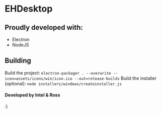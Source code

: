 # EHDesktop

## Proudly developed with:
 
 * Electron
 * NodeJS
 

 ## Building
Build the project: `electron-packager . --overwrite --icon=assets/icons/win/icon.ico --out=release-builds`
Build the installer (optional): `node installers/windows/createinstaller.js`


#### Developed by Intel & Ross




:)